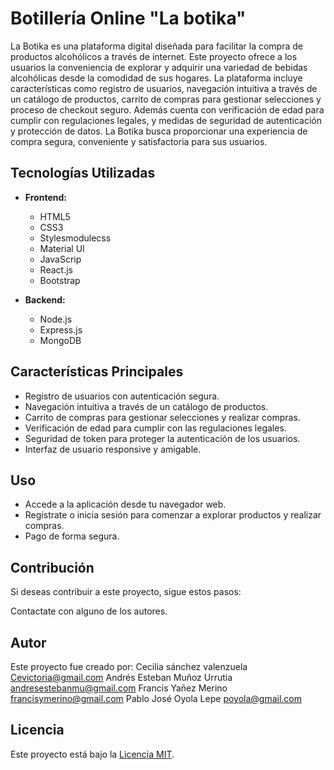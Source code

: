 # Botillería Online "La botika"

La Botika es una plataforma digital diseñada para facilitar la compra de productos alcohólicos a través de internet. Este proyecto ofrece a los usuarios la conveniencia de explorar y adquirir una variedad de bebidas alcohólicas desde la comodidad de sus hogares. La plataforma incluye características como registro de usuarios, navegación intuitiva a través de un catálogo de productos, carrito de compras para gestionar selecciones y proceso de checkout seguro. Además cuenta con verificación de edad para cumplir con regulaciones legales, y medidas de seguridad de autenticación y protección de datos. La Botika busca proporcionar una experiencia de compra segura, conveniente y satisfactoria para sus usuarios.

## Tecnologías Utilizadas

- **Frontend:**
  - HTML5
  - CSS3
  - Stylesmodulecss
  - Material UI
  - JavaScrip
  - React.js
  - Bootstrap

- **Backend:**
  - Node.js
  - Express.js
  - MongoDB

## Características Principales

- Registro de usuarios con autenticación segura.
- Navegación intuitiva a través de un catálogo de productos.
- Carrito de compras para gestionar selecciones y realizar compras.
- Verificación de edad para cumplir con las regulaciones legales.
- Seguridad de token para proteger la autenticación de los usuarios.
- Interfaz de usuario responsive y amigable.


## Uso

- Accede a la aplicación desde tu navegador web.
- Regístrate o inicia sesión para comenzar a explorar productos y realizar compras.
- Pago de forma segura.

## Contribución

Si deseas contribuir a este proyecto, sigue estos pasos:

Contactate con alguno de los autores.

## Autor

Este proyecto fue creado por:
Cecilia sánchez valenzuela    Cevictoria@gmail.com 
Andrés Esteban Muñoz Urrutia  andresestebanmu@gmail.com
Francis Yañez Merino          francisymerino@gmail.com
Pablo José Oyola Lepe         poyola@gmail.com											


## Licencia

Este proyecto está bajo la [Licencia MIT](LICENSE).
